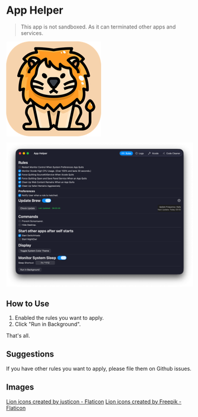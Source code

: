 # App Helper
> This app is not sandboxed. As it can terminated other apps and services.

![icon_128pt@2x](assets/icon_128pt@2x.png)



![](assets/17597904258366.png)


## How to Use
1. Enabled the rules you want to apply.
2. Click "Run in Background".

That's all. 

## Suggestions
If you have other rules you want to apply, please file them on Github issues.

## Images
<a href="https://www.flaticon.com/free-icons/lion" title="lion icons">Lion icons created by justicon - Flaticon</a>
<a href="https://www.flaticon.com/free-icons/lion" title="lion icons">Lion icons created by Freepik - Flaticon</a>
